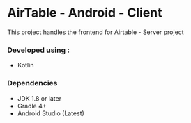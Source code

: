 # AirTable - Android - Client

This project handles the frontend for Airtable - Server project
### Developed using :
  - Kotlin
### Dependencies
 - JDK 1.8 or later
 - Gradle 4+
 - Android Studio (Latest)